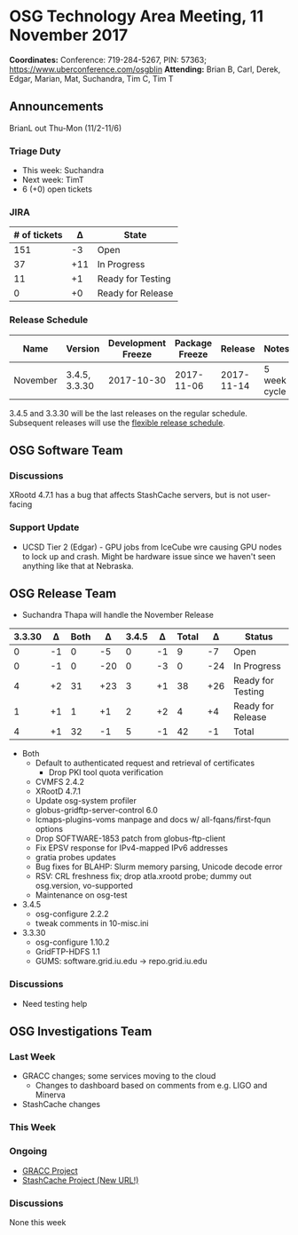 # OSG Technology Area Meeting, 11 November 2017

**Coordinates:** Conference: 719-284-5267, PIN: 57363; <https://www.uberconference.com/osgblin>
**Attending:** Brian B, Carl, Derek, Edgar, Marian, Mat, Suchandra, Tim C, Tim T


## Announcements

BrianL out Thu-Mon (11/2-11/6)

### Triage Duty

-   This week: Suchandra
-   Next week: TimT
-   6 (+0) open tickets


### JIRA

| # of tickets | &Delta; | State             |
|------------- |-------- |------------------ |
| 151          | -3      | Open              |
| 37           | +11     | In Progress       |
| 11           | +1      | Ready for Testing |
| 0            | +0      | Ready for Release |


### Release Schedule

| Name     | Version       | Development Freeze | Package Freeze | Release    | Notes        |
|--------- |-------------- |------------------- |--------------- |----------- |------------- |
| November | 3.4.5, 3.3.30 | 2017-10-30         | 2017-11-06     | 2017-11-14 | 5 week cycle |

3.4.5 and 3.3.30 will be the last releases on the regular schedule.  Subsequent releases will use the [flexible release schedule](https://opensciencegrid.github.io/technology/policy/flexible-release-model/).


## OSG Software Team


### Discussions

XRootd 4.7.1 has a bug that affects StashCache servers, but is not user-facing


### Support Update

-   UCSD Tier 2 (Edgar) - GPU jobs from IceCube wre causing GPU nodes to lock up and crash.
    Might be hardware issue since we haven't seen anything like that at Nebraska.


## OSG Release Team

-   Suchandra Thapa will handle the November Release

| 3.3.30 | &Delta; | Both | &Delta; | 3.4.5 | &Delta; | Total | &Delta; | Status            |
|------- |-------- |----- |-------- |------ |-------- |------ |-------- |------------------ |
| 0      | -1      |  0   |  -5     | 0     | -1      |  9    |  -7     | Open              |
| 0      | -1      |  0   | -20     | 0     | -3      |  0    | -24     | In Progress       |
| 4      | +2      | 31   | +23     | 3     | +1      | 38    | +26     | Ready for Testing |
| 1      | +1      |  1   |  +1     | 2     | +2      |  4    |  +4     | Ready for Release |
| 4      | +1      | 32   |  -1     | 5     | -1      | 42    |  -1     | Total             |

-   Both
    -   Default to authenticated request and retrieval of certificates
        -   Drop PKI tool quota verification
    -   CVMFS 2.4.2
    -   XRootD 4.7.1
    -   Update osg-system profiler
    -   globus-gridftp-server-control 6.0
    -   lcmaps-plugins-voms manpage and docs w/ all-fqans/first-fqun options
    -   Drop SOFTWARE-1853 patch from globus-ftp-client
    -   Fix EPSV response for IPv4-mapped IPv6 addresses
    -   gratia probes updates
    -   Bug fixes for BLAHP: Slurm memory parsing, Unicode decode error
    -   RSV: CRL freshness fix; drop atla.xrootd probe; dummy out osg.version, vo-supported
    -   Maintenance on osg-test
-   3.4.5
    -   osg-configure 2.2.2
    -   tweak comments in 10-misc.ini
-   3.3.30
    -   osg-configure 1.10.2
    -   GridFTP-HDFS 1.1
    -   GUMS: software.grid.iu.edu -> repo.grid.iu.edu


### Discussions

-   Need testing help

## OSG Investigations Team


### Last Week

-   GRACC changes; some services moving to the cloud
    - Changes to dashboard based on comments from e.g. LIGO and Minerva
-   StashCache changes


### This Week



### Ongoing

-   [GRACC Project](https://jira.opensciencegrid.org/projects/GRACC/)
-   [StashCache Project (New URL!)](https://opensciencegrid.github.io/StashCache/)


### Discussions

None this week

